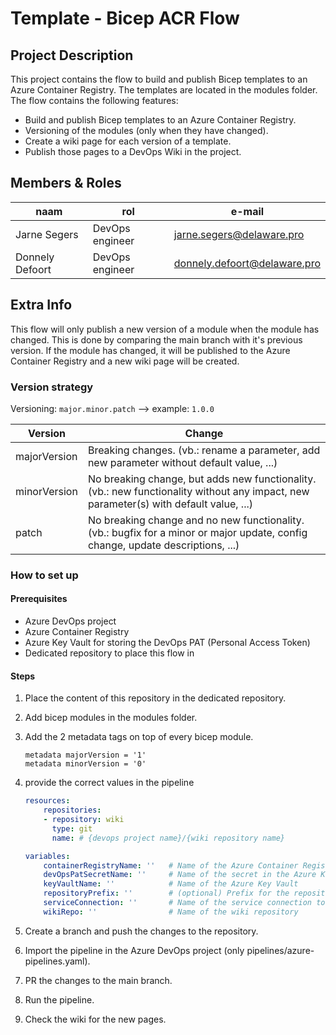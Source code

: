 # Template - Bicep ACR Flow

## Project Description

This project contains the flow to build and publish Bicep templates to an Azure Container Registry. The templates are located in the modules folder. The flow contains the following features:

- Build and publish Bicep templates to an Azure Container Registry.
- Versioning of the modules (only when they have changed).
- Create a wiki page for each version of a template.
- Publish those pages to a DevOps Wiki in the project.

## Members & Roles

| naam            | rol             | e-mail                         |
|-----------------|-----------------|--------------------------------|
| Jarne Segers    | DevOps engineer | <jarne.segers@delaware.pro>    |
| Donnely Defoort | DevOps engineer | <donnely.defoort@delaware.pro> |

## Extra Info

This flow will only publish a new version of a module when the module has changed. This is done by comparing the main branch with it's previous version. If the module has changed, it will be published to the Azure Container Registry and a new wiki page will be created.

### Version strategy

Versioning: `major.minor.patch` --> example: `1.0.0`

| Version      | Change                                                                                                                                |
|--------------|---------------------------------------------------------------------------------------------------------------------------------------|
| majorVersion | Breaking changes. (vb.: rename a parameter, add new parameter without default value, ...)                                             |
| minorVersion | No breaking change, but adds new functionality. (vb.: new functionality without any impact, new parameter(s) with default value, ...) |
| patch        | No breaking change and no new functionality. (vb.: bugfix for a minor or major update, config change, update descriptions, ...)       |

### How to set up

#### Prerequisites

- Azure DevOps project
- Azure Container Registry
- Azure Key Vault for storing the DevOps PAT (Personal Access Token)
- Dedicated repository to place this flow in

#### Steps

1. Place the content of this repository in the dedicated repository.
2. Add bicep modules in the modules folder.
3. Add the 2 metadata tags on top of every bicep module.

    ```bicep
    metadata majorVersion = '1'
    metadata minorVersion = '0'
    ```

4. provide the correct values in the pipeline

    ```yaml
    resources:
        repositories:
        - repository: wiki
          type: git
          name: # {devops project name}/{wiki repository name}

    variables:
        containerRegistryName: ''   # Name of the Azure Container Registry
        devOpsPatSecretName: ''     # Name of the secret in the Azure Key Vault
        keyVaultName: ''            # Name of the Azure Key Vault
        repositoryPrefix: ''        # (optional) Prefix for the repository name
        serviceConnection: ''       # Name of the service connection to Azure
        wikiRepo: ''                # Name of the wiki repository
    ```

5. Create a branch and push the changes to the repository.
6. Import the pipeline in the Azure DevOps project (only pipelines/azure-pipelines.yaml).
7. PR the changes to the main branch.
8. Run the pipeline.
9. Check the wiki for the new pages.
